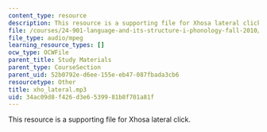 ```yaml
---
content_type: resource
description: This resource is a supporting file for Xhosa lateral click.
file: /courses/24-901-language-and-its-structure-i-phonology-fall-2010/34ac09d8f426d3e6539981b8f701a81f_xho_lateral.mp3
file_type: audio/mpeg
learning_resource_types: []
ocw_type: OCWFile
parent_title: Study Materials
parent_type: CourseSection
parent_uid: 52b0792e-d6ee-155e-eb47-087fbada3cb6
resourcetype: Other
title: xho_lateral.mp3
uid: 34ac09d8-f426-d3e6-5399-81b8f701a81f
---
```

This resource is a supporting file for Xhosa lateral click.

